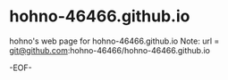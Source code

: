 # hohno-46466.github.io
hohno's web page for hohno-46466.github.io
Note:   url = git@github.com:hohno-46466/hohno-46466.github.io

-EOF-
